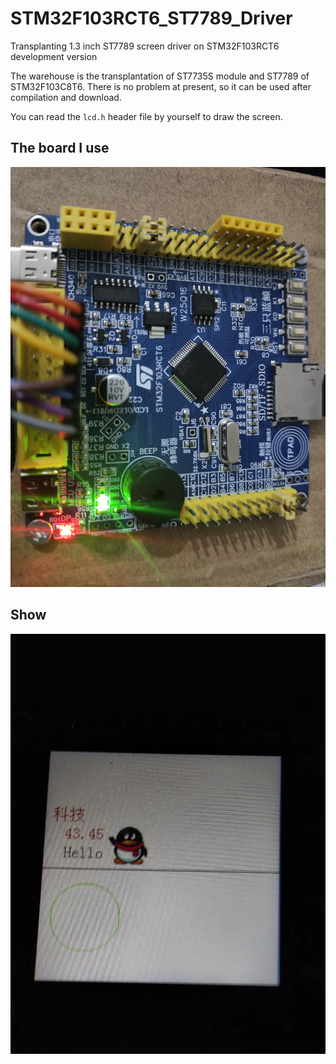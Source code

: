 # STM32F103RCT6_ST7789_Driver
Transplanting 1.3 inch ST7789 screen driver on STM32F103RCT6 development version

The warehouse is the transplantation of ST7735S module and ST7789 of STM32F103C8T6. There is no problem at present, so it can be used after compilation and download.

You can read the `lcd.h` header file by yourself to draw the screen.

## The board I use
![STM32F103RCT6](Pic/rct6.jpg)

## Show
![STM32F103RCT6](Pic/st7789.jpg)



